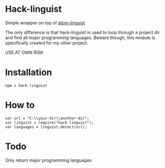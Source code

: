 # Hack-linguist

Simple wrapper on top of [atom-linguist](https://github.com/lee-dohm/atom-linguist)

The only difference is that hack-linguist is used to loop through a project dir and find all major programming languages.
Beware though, this module is specifically created for my other project.

USE AT OWN RISK

# Installation
```
npm i hack-linguist
```

# How to

```
var url = "C:\\your-dir\\another-dir";
var linguist = require("hack-linguist");
var languages = linguist.detect(url);
```

# Todo

Only return major programming languages
